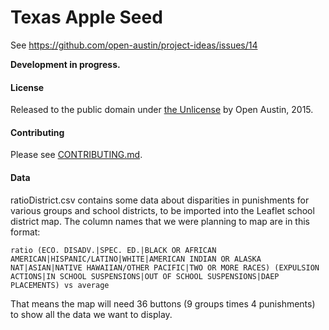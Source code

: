 # Texas Apple Seed 

See https://github.com/open-austin/project-ideas/issues/14

**Development in progress.**
#### License

Released to the public domain under [the Unlicense](http://unlicense.org/) by Open Austin, 2015.

#### Contributing

Please see [CONTRIBUTING.md](CONTRIBUTING.md).

#### Data

ratioDistrict.csv contains some data about disparities in punishments for various groups and school districts, to be imported into the Leaflet school district map. The column names that we were planning to map are in this format:

    ratio (ECO. DISADV.|SPEC. ED.|BLACK OR AFRICAN AMERICAN|HISPANIC/LATINO|WHITE|AMERICAN INDIAN OR ALASKA NAT|ASIAN|NATIVE HAWAIIAN/OTHER PACIFIC|TWO OR MORE RACES) (EXPULSION ACTIONS|IN SCHOOL SUSPENSIONS|OUT OF SCHOOL SUSPENSIONS|DAEP PLACEMENTS) vs average

That means the map will need 36 buttons (9 groups times 4 punishments) to show all the data we want to display.
